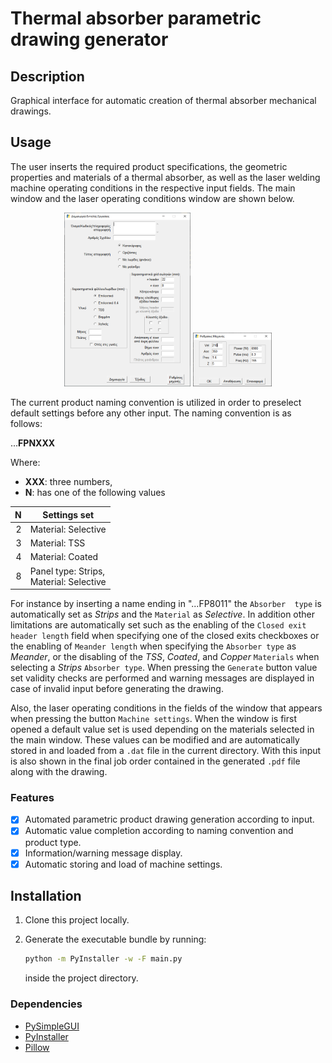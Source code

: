 # Thermal absorber parametric drawing generator

## Description
Graphical interface for automatic creation of thermal absorber mechanical 
drawings.

## Usage
The user inserts the required product specifications, the geometric 
properties and materials of a thermal absorber, as well as the laser 
welding machine operating conditions in the respective input fields. The 
main window and the laser operating conditions window are shown below.

<p align="center">
  <img 
  src="https://github.com/7555G/thermal-absorber-drawing-generator/blob/master/images/job_order_interface_main.PNG" 
  width="40%" height="40%">
  <img 
  src="https://github.com/7555G/thermal-absorber-drawing-generator/blob/master/images/job_order_machine_settings.PNG" 
  width="25%" height="25%">
</p>

The current product naming convention is utilized in order to preselect 
default settings before any other input. The naming convention is as 
follows:

...**FPNXXX**

Where:
 * **XXX**: three numbers,
 * **N**: has one of the following values

| **N** | Settings set        |
| -----:| ------------------- |
|     2 | Material: Selective |
|     3 | Material: TSS       |
|     4 | Material: Coated    |
|     8 | Panel type: Strips,<br>Material: Selective |

For instance by inserting a name ending in "...FP8011" the `Absorber 
type` is automatically set as *Strips* and the `Material` as *Selective*. 
In addition other limitations are automatically set such as the enabling 
of the `Closed exit header length` field when specifying one of the 
closed exits checkboxes or the enabling of `Meander length` when 
specifying the `Absorber type` as *Meander*, or the disabling of the 
*TSS*, *Coated*, and *Copper* `Materials` when selecting a *Strips* 
`Absorber type`. When pressing the `Generate` button value set validity 
checks are performed and warning messages are displayed in case of 
invalid input before generating the drawing.

Also, the laser operating conditions in the fields of the window that 
appears when pressing the button `Machine settings`. When the window is 
first opened a default value set is used depending on the materials 
selected in the main window. These values can be modified and are 
automatically stored in and loaded from a `.dat` file in the current 
directory. With this input is also shown in the final job order contained 
in the generated `.pdf` file along with the drawing.

### Features

 - [x] Automated parametric product drawing generation according to 
   input.
 - [x] Automatic value completion according to naming convention and 
   product type.
 - [x] Information/warning message display.
 - [x] Automatic storing and load of machine settings.

## Installation
 1. Clone this project locally.
 2. Generate the executable bundle by running:

    ``` bash
    python -m PyInstaller -w -F main.py
    ```

    inside the project directory.

### Dependencies

 * [PySimpleGUI](https://github.com/PySimpleGUI/PySimpleGUI)
 * [PyInstaller](https://github.com/pyinstaller/pyinstaller)
 * [Pillow](https://github.com/python-pillow/Pillow)
